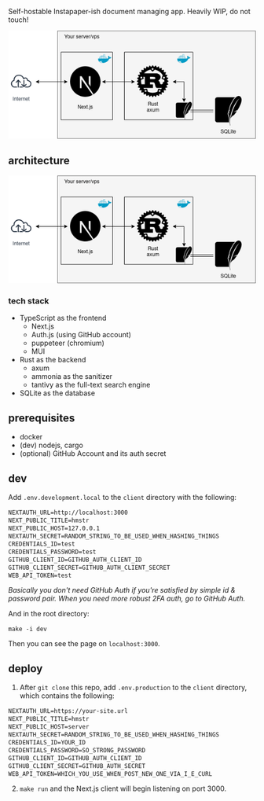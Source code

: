 Self-hostable Instapaper-ish document managing app. Heavily WIP, do not touch!

![screenshot.png](screenshots/architecture.png)

## architecture

![diagram.png](screenshots/diagram.png)

### tech stack

- TypeScript as the frontend
  - Next.js
  - Auth.js (using GitHub account)
  - puppeteer (chromium)
  - MUI
- Rust as the backend
  - axum
  - ammonia as the sanitizer
  - tantivy as the full-text search engine
- SQLite as the database

## prerequisites

- docker
- (dev) nodejs, cargo
- (optional) GitHub Account and its auth secret

## dev

Add `.env.development.local` to the `client` directory with the following:

```
NEXTAUTH_URL=http://localhost:3000
NEXT_PUBLIC_TITLE=hmstr
NEXT_PUBLIC_HOST=127.0.0.1
NEXTAUTH_SECRET=RANDOM_STRING_TO_BE_USED_WHEN_HASHING_THINGS
CREDENTIALS_ID=test
CREDENTIALS_PASSWORD=test
GITHUB_CLIENT_ID=GITHUB_AUTH_CLIENT_ID
GITHUB_CLIENT_SECRET=GITHUB_AUTH_CLIENT_SECRET
WEB_API_TOKEN=test
```

_Basically you don't need GitHub Auth if you're satisfied by simple id &
password pair. When you need more robust 2FA auth, go to GitHub Auth._

And in the root directory:

```
make -i dev
```

Then you can see the page on `localhost:3000`.

## deploy

1. After `git clone` this repo, add `.env.production` to the `client` directory,
   which contains the following:

```
NEXTAUTH_URL=https://your-site.url
NEXT_PUBLIC_TITLE=hmstr
NEXT_PUBLIC_HOST=server
NEXTAUTH_SECRET=RANDOM_STRING_TO_BE_USED_WHEN_HASHING_THINGS
CREDENTIALS_ID=YOUR_ID
CREDENTIALS_PASSWORD=SO_STRONG_PASSWORD
GITHUB_CLIENT_ID=GITHUB_AUTH_CLIENT_ID
GITHUB_CLIENT_SECRET=GITHUB_AUTH_SECRET
WEB_API_TOKEN=WHICH_YOU_USE_WHEN_POST_NEW_ONE_VIA_I_E_CURL
```

2. `make run` and the Next.js client will begin listening on port 3000.

